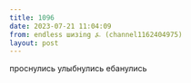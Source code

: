 ```yaml
---
title: 1096
date: 2023-07-21 11:04:09
from: endless шизing ⍼ (channel1162404975)
layout: post
---
```


проснулись улыбнулись ебанулись
